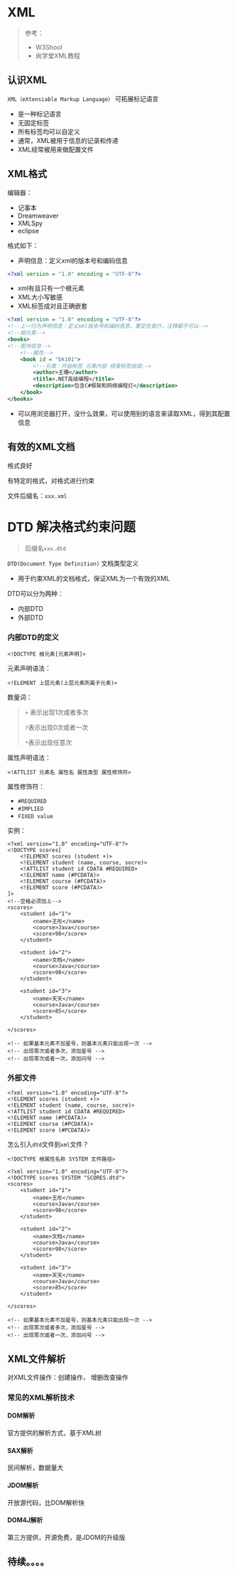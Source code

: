 # XML

>参考：
>
>- W3Shool
>- 尚学堂XML教程

## 认识XML

`XML（eXtensiable Markup Language）` 可拓展标记语言

- 是一种标记语言
- 无固定标签
- 所有标签均可以自定义
- 通常，XML被用于信息的记录和传递
- XML经常被用来做配置文件

## XML格式

编辑器：

- 记事本
- Dreamweaver
- XMLSpy
- eclipse

格式如下：

- 声明信息：定义xml的版本号和编码信息

```xml
<?xml version = "1.0" encoding = "UTF-8"?>
```

- xml有且只有一个根元素
- XML大小写敏感
- XML标签成对且正确嵌套

```xml
<?xml version = "1.0" encoding = "UTF-8"?>
<!--上一行为声明信息：定义xml版本号和编码信息，要定在首行，注释都不可以-->
<!--根元素-->
<books>
<!--图书信息-->
    <!--属性-->
	<book id = "bk101">
        <!--元素：开始标签 元素内容 结束标签组成-->
		<author>王珊</author>
		<title>.NET高级编程</title>
		<description>包含C#框架和网络编程灯</description>
	</book>
</books>
```

- 可以用浏览器打开，没什么效果，可以使用别的语言来读取XML，得到其配置信息

## 有效的XML文档

格式良好

有特定的格式，对格式进行约束

文件后缀名：`xxx.xml`

# DTD 解决格式约束问题

>后缀名`xxx.dtd`

`DTD(Document Type Definition)`	 文档类型定义

- 用于约束XML的文档格式，保证XML为一个有效的XML

DTD可以分为两种：

- 内部DTD
- 外部DTD

### 内部DTD的定义

`<!DOCTYPE 根元素[元素声明]>`

元素声明语法：

`<!ELEMENT 上层元素(上层元素所属子元素)>`

数量词：

>`+` 表示出现1次或者多次
>
>`?`表示出现0次或者一次
>
>`*`表示出现任意次

属性声明语法：

`<!ATTLIST 元素名 属性名 属性类型 属性修饰符>`

属性修饰符：

- `#REQUIRED`
- `#IMPLIED`
- `FIXED value`

实例：

```xml-dtd
<?xml version="1.0" encoding="UTF-8"?>
<!DOCTYPE scores[
	<!ELEMENT scores (student +)>
	<!ELEMENT student (name, course, socre)>
	<!ATTLIST student id CDATA #REQUIRED>
	<!ELEMENT name (#PCDATA)>
	<!ELEMENT course (#PCDATA)>
	<!ELEMENT score (#PCDATA)>
]>
<!--空格必须加上-->
<scores>
	<student id="1">
		<name>王彤</name>
		<course>Java</course>
		<score>98</score>
	</student>
	
	<student id="2">
		<name>文档</name>
		<course>Java</course>
		<score>98</score>
	</student>
	
	<student id="3">
		<name>天天</name>
		<course>Java</course>
		<score>85</score>
	</student>
	
</scores>

<!-- 如果基本元素不加星号，则基本元素只能出现一次 -->
<!-- 出现零次或者多次，添加星号 -->
<!-- 出现零次或者一次，添加问号 -->
```

### 外部文件

```xml-dtd
<?xml version="1.0" encoding="UTF-8"?>
<!ELEMENT scores (student +)>
<!ELEMENT student (name, course, socre)>
<!ATTLIST student id CDATA #REQUIRED>
<!ELEMENT name (#PCDATA)>
<!ELEMENT course (#PCDATA)>
<!ELEMENT score (#PCDATA)>
```

怎么引入`dtd`文件到`xml`文件？

`<!DOCTYPE 根属性名称 SYSTEM 文件路径>`

```xml-dtd
<?xml version="1.0" encoding="UTF-8"?>
<!DOCTYPE scores SYSTEM "SCORES.dtd">
<scores>
	<student id="1">
		<name>王彤</name>
		<course>Java</course>
		<score>98</score>
	</student>
	
	<student id="2">
		<name>文档</name>
		<course>Java</course>
		<score>98</score>
	</student>
	
	<student id="3">
		<name>天天</name>
		<course>Java</course>
		<score>85</score>
	</student>
	
</scores>

<!-- 如果基本元素不加星号，则基本元素只能出现一次 -->
<!-- 出现零次或者多次，添加星号 -->
<!-- 出现零次或者一次，添加问号 -->
```

## XML文件解析

对XML文件操作：创建操作， 增删改查操作

### 常见的XML解析技术

#### DOM解析

官方提供的解析方式，基于XML树

#### SAX解析

民间解析，数据量大

#### JDOM解析

开放源代码，比DOM解析快

#### DOM4J解析 

第三方提供，开源免费，是JDOM的升级版

## 待续。。。。


